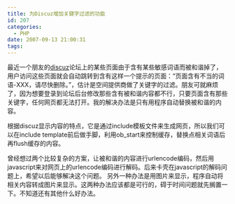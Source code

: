```yaml
---
title: 为Discuz增加关键字过滤的功能
id: 207
categories:
  - PHP
date: 2007-09-13 21:00:31
tags:
---
```


最近一个朋友的[discuz](http://www.discuz.net/)论坛上的某些页面由于含有某些敏感词语而被和谐掉了，用户访问这些页面就会自动跳转到含有这样一个提示的页面：“页面含有不当的词语-XXX，请尽快删除。”，估计是空间提供商做了关键字的过滤。朋友可就麻烦了，因为想要登录到论坛后台修改那些含有被和谐内容都不行，只要页面含有那些关键字，任何网页都无法打开。我的解决办法是只有用程序自动替换被和谐的内容。

根据discuz显示内容的特点，它是通过include模板文件来生成网页，所以我们可以在include template前后做手脚，利用ob_start来控制缓存，替换点相关词语后再flush缓存的内容。

曾经想过两个比较复杂的方案，让被和谐的内容进行urlencode编码，然后用javascript来对网页上的urlencode编码进行解码。后来卡壳在javascript的解码问题上，希望以后能够解决这个问题。 另外一种办法是用图片来显示，程序自动将相关内容转成图片来显示。这两种办法应该都是可行的，碍于时间问题就先搁置一下。不知道还有其他什么好办法。
